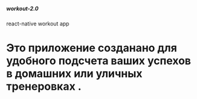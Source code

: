 ##### workout-2.0
react-native workout app

# Это приложение созданано для удобного подсчета ваших успехов в домашних или уличных тренеровках . 
